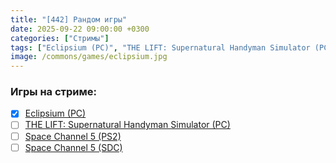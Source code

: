 ```yaml
---
title: "[442] Рандом игры"
date: 2025-09-22 09:00:00 +0300
categories: ["Стримы"]
tags: ["Eclipsium (PC)", "THE LIFT: Supernatural Handyman Simulator (PC)", "Space Channel 5 (PS2)", "Space Channel 5 (SDC)", "Игра пройдена"]
image: /commons/games/eclipsium.jpg
---
```


### Игры на стриме:
+ [x] [Eclipsium (PC)](/tags/eclipsium-pc)
+ [ ] [THE LIFT: Supernatural Handyman Simulator (PC)](/tags/the-lift-supernatural-handyman-simulator-pc)
+ [ ] [Space Channel 5 (PS2)](/tags/space-channel-5-ps2)
+ [ ] [Space Channel 5 (SDC)](/tags/space-channel-5-sdc)
